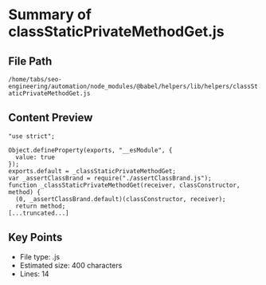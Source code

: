 # Summary of classStaticPrivateMethodGet.js
  
## File Path
`/home/tabs/seo-engineering/automation/node_modules/@babel/helpers/lib/helpers/classStaticPrivateMethodGet.js`

## Content Preview
```
"use strict";

Object.defineProperty(exports, "__esModule", {
  value: true
});
exports.default = _classStaticPrivateMethodGet;
var _assertClassBrand = require("./assertClassBrand.js");
function _classStaticPrivateMethodGet(receiver, classConstructor, method) {
  (0, _assertClassBrand.default)(classConstructor, receiver);
  return method;
[...truncated...]
```

## Key Points
- File type: .js
- Estimated size: 400 characters
- Lines: 14
